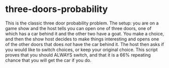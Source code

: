 # three-doors-probability
This is the classic three door probability problem. The setup: you are on a game show and the host tells you can open one of three doors, one of which has a car behind it and the other two have a goat. You make a choice, and then the show host decides to make things interesting and opens one of the other doors that does *not* have the car behind it. The host then asks if you would like to switch choices, or keep your original choice. This script proves that you should ALWAYS switch, and that it is a 66% repeating chance that you will get the car if you do.
